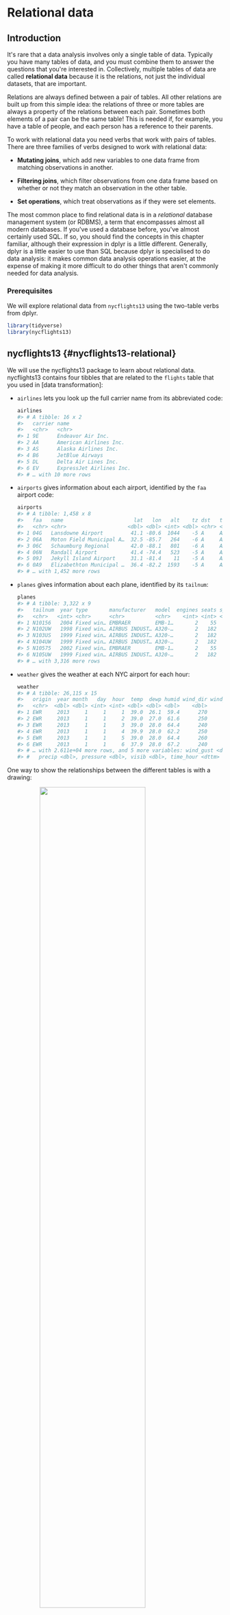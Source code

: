 
# Relational data

## Introduction

It's rare that a data analysis involves only a single table of data. Typically you have many tables of data, and you must combine them to answer the questions that you're interested in. Collectively, multiple tables of data are called __relational data__ because it is the relations, not just the individual datasets, that are important.

Relations are always defined between a pair of tables. All other relations are built up from this simple idea: the relations of three or more tables are always a property of the relations between each pair. Sometimes both elements of a pair can be the same table! This is needed if, for example, you have a table of people, and each person has a reference to their parents.

To work with relational data you need verbs that work with pairs of tables. There are three families of verbs designed to work with relational data:

* __Mutating joins__, which add new variables to one data frame from matching
  observations in another.

* __Filtering joins__, which filter observations from one data frame based on
  whether or not they match an observation in the other table.

* __Set operations__, which treat observations as if they were set elements.

The most common place to find relational data is in a _relational_ database management system (or RDBMS), a term that encompasses almost all modern databases. If you've used a database before, you've almost certainly used SQL. If so, you should find the concepts in this chapter familiar, although their expression in dplyr is a little different. Generally, dplyr is a little easier to use than SQL because dplyr is specialised to do data analysis: it makes common data analysis operations easier, at the expense of making it more difficult to do other things that aren't commonly needed for data analysis.

### Prerequisites

We will explore relational data from `nycflights13` using the two-table verbs from dplyr.


```r
library(tidyverse)
library(nycflights13)
```

## nycflights13 {#nycflights13-relational}

We will use the nycflights13 package to learn about relational data. nycflights13 contains four tibbles that are related to the `flights` table that you used in [data transformation]:

*   `airlines` lets you look up the full carrier name from its abbreviated
    code:

    
    ```r
    airlines
    #> # A tibble: 16 x 2
    #>   carrier name                    
    #>   <chr>   <chr>                   
    #> 1 9E      Endeavor Air Inc.       
    #> 2 AA      American Airlines Inc.  
    #> 3 AS      Alaska Airlines Inc.    
    #> 4 B6      JetBlue Airways         
    #> 5 DL      Delta Air Lines Inc.    
    #> 6 EV      ExpressJet Airlines Inc.
    #> # … with 10 more rows
    ```

*   `airports` gives information about each airport, identified by the `faa`
    airport code:

    
    ```r
    airports
    #> # A tibble: 1,458 x 8
    #>   faa   name                       lat   lon   alt    tz dst   tzone       
    #>   <chr> <chr>                    <dbl> <dbl> <int> <dbl> <chr> <chr>       
    #> 1 04G   Lansdowne Airport         41.1 -80.6  1044    -5 A     America/New…
    #> 2 06A   Moton Field Municipal A…  32.5 -85.7   264    -6 A     America/Chi…
    #> 3 06C   Schaumburg Regional       42.0 -88.1   801    -6 A     America/Chi…
    #> 4 06N   Randall Airport           41.4 -74.4   523    -5 A     America/New…
    #> 5 09J   Jekyll Island Airport     31.1 -81.4    11    -5 A     America/New…
    #> 6 0A9   Elizabethton Municipal …  36.4 -82.2  1593    -5 A     America/New…
    #> # … with 1,452 more rows
    ```

*   `planes` gives information about each plane, identified by its `tailnum`:

    
    ```r
    planes
    #> # A tibble: 3,322 x 9
    #>   tailnum  year type       manufacturer   model  engines seats speed engine
    #>   <chr>   <int> <chr>      <chr>          <chr>    <int> <int> <int> <chr> 
    #> 1 N10156   2004 Fixed win… EMBRAER        EMB-1…       2    55    NA Turbo…
    #> 2 N102UW   1998 Fixed win… AIRBUS INDUST… A320-…       2   182    NA Turbo…
    #> 3 N103US   1999 Fixed win… AIRBUS INDUST… A320-…       2   182    NA Turbo…
    #> 4 N104UW   1999 Fixed win… AIRBUS INDUST… A320-…       2   182    NA Turbo…
    #> 5 N10575   2002 Fixed win… EMBRAER        EMB-1…       2    55    NA Turbo…
    #> 6 N105UW   1999 Fixed win… AIRBUS INDUST… A320-…       2   182    NA Turbo…
    #> # … with 3,316 more rows
    ```

*   `weather` gives the weather at each NYC airport for each hour:

    
    ```r
    weather
    #> # A tibble: 26,115 x 15
    #>   origin  year month   day  hour  temp  dewp humid wind_dir wind_speed
    #>   <chr>  <dbl> <dbl> <int> <int> <dbl> <dbl> <dbl>    <dbl>      <dbl>
    #> 1 EWR     2013     1     1     1  39.0  26.1  59.4      270      10.4 
    #> 2 EWR     2013     1     1     2  39.0  27.0  61.6      250       8.06
    #> 3 EWR     2013     1     1     3  39.0  28.0  64.4      240      11.5 
    #> 4 EWR     2013     1     1     4  39.9  28.0  62.2      250      12.7 
    #> 5 EWR     2013     1     1     5  39.0  28.0  64.4      260      12.7 
    #> 6 EWR     2013     1     1     6  37.9  28.0  67.2      240      11.5 
    #> # … with 2.611e+04 more rows, and 5 more variables: wind_gust <dbl>,
    #> #   precip <dbl>, pressure <dbl>, visib <dbl>, time_hour <dttm>
    ```

One way to show the relationships between the different tables is with a drawing:

<img src="diagrams_w_text_as_path/es/relational-nycflights.svg" width="70%" style="display: block; margin: auto;" />

This diagram is a little overwhelming, but it's simple compared to some you'll see in the wild! The key to understanding diagrams like this is to remember each relation always concerns a pair of tables. You don't need to understand the whole thing; you just need to understand the chain of relations between the tables that you are interested in.

For nycflights13:

* `flights` connects to `planes` via a single variable, `tailnum`.

* `flights` connects to `airlines` through the `carrier` variable.

* `flights` connects to `airports` in two ways: via the `origin` and
  `dest` variables.

* `flights` connects to `weather` via `origin` (the location), and
  `year`, `month`, `day` and `hour` (the time).

### Exercises

1.  Imagine you wanted to draw (approximately) the route each plane flies from
    its origin to its destination. What variables would you need? What tables
    would you need to combine?

1.  I forgot to draw the relationship between `weather` and `airports`.
    What is the relationship and how should it appear in the diagram?

1.  `weather` only contains information for the origin (NYC) airports. If
    it contained weather records for all airports in the USA, what additional
    relation would it define with `flights`?

1.  We know that some days of the year are "special", and fewer people than
    usual fly on them. How might you represent that data as a data frame?
    What would be the primary keys of that table? How would it connect to the
    existing tables?

## Keys

The variables used to connect each pair of tables are called __keys__. A key is a variable (or set of variables) that uniquely identifies an observation. In simple cases, a single variable is sufficient to identify an observation. For example, each plane is uniquely identified by its `tailnum`. In other cases, multiple variables may be needed. For example, to identify an observation in `weather` you need five variables: `year`, `month`, `day`, `hour`, and `origin`.

There are two types of keys:

* A __primary key__ uniquely identifies an observation in its own table.
  For example, `planes$tailnum` is a primary key because it uniquely identifies
  each plane in the `planes` table.

* A __foreign key__ uniquely identifies an observation in another table.
  For example, the `flights$tailnum` is a foreign key because it appears in the
  `flights` table where it matches each flight to a unique plane.

A variable can be both a primary key _and_ a foreign key. For example, `origin` is part of the `weather` primary key, and is also a foreign key for the `airport` table.

Once you've identified the primary keys in your tables, it's good practice to verify that they do indeed uniquely identify each observation. One way to do that is to `count()` the primary keys and look for entries where `n` is greater than one:


```r
planes %>%
  count(tailnum) %>%
  filter(n > 1)
#> # A tibble: 0 x 2
#> # … with 2 variables: tailnum <chr>, n <int>

weather %>%
  count(year, month, day, hour, origin) %>%
  filter(n > 1)
#> # A tibble: 3 x 6
#>    year month   day  hour origin     n
#>   <dbl> <dbl> <int> <int> <chr>  <int>
#> 1  2013    11     3     1 EWR        2
#> 2  2013    11     3     1 JFK        2
#> 3  2013    11     3     1 LGA        2
```

Sometimes a table doesn't have an explicit primary key: each row is an observation, but no combination of variables reliably identifies it. For example, what's the primary key in the `flights` table? You might think it would be the date plus the flight or tail number, but neither of those are unique:


```r
flights %>%
  count(year, month, day, flight) %>%
  filter(n > 1)
#> # A tibble: 29,768 x 5
#>    year month   day flight     n
#>   <int> <int> <int>  <int> <int>
#> 1  2013     1     1      1     2
#> 2  2013     1     1      3     2
#> 3  2013     1     1      4     2
#> 4  2013     1     1     11     3
#> 5  2013     1     1     15     2
#> 6  2013     1     1     21     2
#> # … with 2.976e+04 more rows

flights %>%
  count(year, month, day, tailnum) %>%
  filter(n > 1)
#> # A tibble: 64,928 x 5
#>    year month   day tailnum     n
#>   <int> <int> <int> <chr>   <int>
#> 1  2013     1     1 N0EGMQ      2
#> 2  2013     1     1 N11189      2
#> 3  2013     1     1 N11536      2
#> 4  2013     1     1 N11544      3
#> 5  2013     1     1 N11551      2
#> 6  2013     1     1 N12540      2
#> # … with 6.492e+04 more rows
```

When starting to work with this data, I had naively assumed that each flight number would be only used once per day: that would make it much easier to communicate problems with a specific flight. Unfortunately that is not the case! If a table lacks a primary key, it's sometimes useful to add one with `mutate()` and `row_number()`. That makes it easier to match observations if you've done some filtering and want to check back in with the original data. This is called a __surrogate key__.

A primary key and the corresponding foreign key in another table form a __relation__. Relations are typically one-to-many. For example, each flight has one plane, but each plane has many flights. In other data, you'll occasionally see a 1-to-1 relationship. You can think of this as a special case of 1-to-many. You can model many-to-many relations with a many-to-1 relation plus a 1-to-many relation. For example, in this data there's a many-to-many relationship between airlines and airports: each airline flies to many airports; each airport hosts many airlines.

### Exercises

1.  Add a surrogate key to `flights`.

1.  Identify the keys in the following datasets

    1.  `Lahman::Batting`,
    1.  `babynames::babynames`
    1.  `nasaweather::atmos`
    1.  `fueleconomy::vehicles`
    1.  `ggplot2::diamonds`

    (You might need to install some packages and read some documentation.)

1.  Draw a diagram illustrating the connections between the `Batting`,
    `Master`, and `Salaries` tables in the Lahman package. Draw another diagram
    that shows the relationship between `Master`, `Managers`, `AwardsManagers`.

    How would you characterise the relationship between the `Batting`,
    `Pitching`, and `Fielding` tables?

## Mutating joins {#mutating-joins}

The first tool we'll look at for combining a pair of tables is the __mutating join__. A mutating join allows you to combine variables from two tables. It first matches observations by their keys, then copies across variables from one table to the other.

Like `mutate()`, the join functions add variables to the right, so if you have a lot of variables already, the new variables won't get printed out. For these examples, we'll make it easier to see what's going on in the examples by creating a narrower dataset:


```r
flights2 <- flights %>%
  select(year:day, hour, origin, dest, tailnum, carrier)
flights2
#> # A tibble: 336,776 x 8
#>    year month   day  hour origin dest  tailnum carrier
#>   <int> <int> <int> <dbl> <chr>  <chr> <chr>   <chr>  
#> 1  2013     1     1     5 EWR    IAH   N14228  UA     
#> 2  2013     1     1     5 LGA    IAH   N24211  UA     
#> 3  2013     1     1     5 JFK    MIA   N619AA  AA     
#> 4  2013     1     1     5 JFK    BQN   N804JB  B6     
#> 5  2013     1     1     6 LGA    ATL   N668DN  DL     
#> 6  2013     1     1     5 EWR    ORD   N39463  UA     
#> # … with 3.368e+05 more rows
```

(Remember, when you're in RStudio, you can also use `View()` to avoid this problem.)

Imagine you want to add the full airline name to the `flights2` data. You can combine the `airlines` and `flights2` data frames with `left_join()`:


```r
flights2 %>%
  select(-origin, -dest) %>%
  left_join(airlines, by = "carrier")
#> # A tibble: 336,776 x 7
#>    year month   day  hour tailnum carrier name                  
#>   <int> <int> <int> <dbl> <chr>   <chr>   <chr>                 
#> 1  2013     1     1     5 N14228  UA      United Air Lines Inc. 
#> 2  2013     1     1     5 N24211  UA      United Air Lines Inc. 
#> 3  2013     1     1     5 N619AA  AA      American Airlines Inc.
#> 4  2013     1     1     5 N804JB  B6      JetBlue Airways       
#> 5  2013     1     1     6 N668DN  DL      Delta Air Lines Inc.  
#> 6  2013     1     1     5 N39463  UA      United Air Lines Inc. 
#> # … with 3.368e+05 more rows
```

The result of joining airlines to flights2 is an additional variable: `name`. This is why I call this type of join a mutating join. In this case, you could have got to the same place using `mutate()` and R's base subsetting:


```r
flights2 %>%
  select(-origin, -dest) %>%
  mutate(name = airlines$name[match(carrier, airlines$carrier)])
#> # A tibble: 336,776 x 7
#>    year month   day  hour tailnum carrier name                  
#>   <int> <int> <int> <dbl> <chr>   <chr>   <chr>                 
#> 1  2013     1     1     5 N14228  UA      United Air Lines Inc. 
#> 2  2013     1     1     5 N24211  UA      United Air Lines Inc. 
#> 3  2013     1     1     5 N619AA  AA      American Airlines Inc.
#> 4  2013     1     1     5 N804JB  B6      JetBlue Airways       
#> 5  2013     1     1     6 N668DN  DL      Delta Air Lines Inc.  
#> 6  2013     1     1     5 N39463  UA      United Air Lines Inc. 
#> # … with 3.368e+05 more rows
```

But this is hard to generalise when you need to match multiple variables, and takes close reading to figure out the overall intent.

The following sections explain, in detail, how mutating joins work. You'll start by learning a useful visual representation of joins. We'll then use that to explain the four mutating join functions: the inner join, and the three outer joins. When working with real data, keys don't always uniquely identify observations, so next we'll talk about what happens when there isn't a unique match. Finally, you'll learn how to tell dplyr which variables are the keys for a given join.

### Understanding joins

To help you learn how joins work, I'm going to use a visual representation:

<img src="diagrams_w_text_as_path/es/join-setup.svg" style="display: block; margin: auto;" />

```r
x <- tribble(
  ~ key, ~ val_x,
  1, "x1",
  2, "x2",
  3, "x3"
)
y <- tribble(
  ~ key, ~ val_y,
  1, "y1",
  2, "y2",
  4, "y3"
)
```

The coloured column represents the "key" variable: these are used to match the rows between the tables. The grey column represents the "value" column that is carried along for the ride. In these examples I'll show a single key variable, but the idea generalises in a straightforward way to multiple keys and multiple values.

A join is a way of connecting each row in `x` to zero, one, or more rows in `y`. The following diagram shows each potential match as an intersection of a pair of lines.

<img src="diagrams_w_text_as_path/es/join-setup2.svg" style="display: block; margin: auto;" />

(If you look closely, you might notice that we've switched the order of the key and value columns in `x`. This is to emphasise that joins match based on the key; the value is just carried along for the ride.)

In an actual join, matches will be indicated with dots. The number of dots = the number of matches = the number of rows in the output.

<img src="diagrams_w_text_as_path/es/join-inner.svg" style="display: block; margin: auto;" />

### Inner join {#inner-join}

The simplest type of join is the __inner join__. An inner join matches pairs of observations whenever their keys are equal:

<img src="diagrams_w_text_as_path/es/join-inner.svg" style="display: block; margin: auto;" />

(To be precise, this is an inner __equijoin__ because the keys are matched using the equality operator. Since most joins are equijoins we usually drop that specification.)

The output of an inner join is a new data frame that contains the key, the x values, and the y values. We use `by` to tell dplyr which variable is the key:


```r
x %>%
  inner_join(y, by = "key")
#> # A tibble: 2 x 3
#>     key val_x val_y
#>   <dbl> <chr> <chr>
#> 1     1 x1    y1   
#> 2     2 x2    y2
```

The most important property of an inner join is that unmatched rows are not included in the result. This means that generally inner joins are usually not appropriate for use in analysis because it's too easy to lose observations.

### Outer joins {#outer-join}

An inner join keeps observations that appear in both tables. An __outer join__ keeps observations that appear in at least one of the tables. There are three types of outer joins:

* A __left join__ keeps all observations in `x`.
* A __right join__ keeps all observations in `y`.
* A __full join__ keeps all observations in `x` and `y`.

These joins work by adding an additional "virtual" observation to each table. This observation has a key that always matches (if no other key matches), and a value filled with `NA`.

Graphically, that looks like:

<img src="diagrams_w_text_as_path/es/join-outer.svg" style="display: block; margin: auto;" />

The most commonly used join is the left join: you use this whenever you look up additional data from another table, because it preserves the original observations even when there isn't a match. The left join should be your default join: use it unless you have a strong reason to prefer one of the others.

Another way to depict the different types of joins is with a Venn diagram:

<img src="diagrams_w_text_as_path/es/join-venn.svg" style="display: block; margin: auto;" />

However, this is not a great representation. It might jog your memory about which join preserves the observations in which table, but it suffers from a major limitation: a Venn diagram can't show what happens when keys don't uniquely identify an observation.

### Duplicate keys {#join-matches}

So far all the diagrams have assumed that the keys are unique. But that's not always the case. This section explains what happens when the keys are not unique. There are two possibilities:

1.  One table has duplicate keys. This is useful when you want to
    add in additional information as there is typically a one-to-many
    relationship.

    <img src="diagrams_w_text_as_path/es/join-one-to-many.svg" style="display: block; margin: auto;" />

    Note that I've put the key column in a slightly different position
    in the output. This reflects that the key is a primary key in `y`
    and a foreign key in `x`.

    
    ```r
    x <- tribble(
      ~ key, ~ val_x,
      1, "x1",
      2, "x2",
      2, "x3",
      1, "x4"
    )
    y <- tribble(
      ~ key, ~ val_y,
      1, "y1",
      2, "y2"
    )
    left_join(x, y, by = "key")
    #> # A tibble: 4 x 3
    #>     key val_x val_y
    #>   <dbl> <chr> <chr>
    #> 1     1 x1    y1   
    #> 2     2 x2    y2   
    #> 3     2 x3    y2   
    #> 4     1 x4    y1
    ```

1.  Both tables have duplicate keys. This is usually an error because in
    neither table do the keys uniquely identify an observation. When you join
    duplicated keys, you get all possible combinations, the Cartesian product:

    <img src="diagrams_w_text_as_path/es/join-many-to-many.svg" style="display: block; margin: auto;" />

    
    ```r
    x <- tribble(
      ~ key, ~ val_x,
      1, "x1",
      2, "x2",
      2, "x3",
      3, "x4"
    )
    y <- tribble(
      ~ key, ~ val_y,
      1, "y1",
      2, "y2",
      2, "y3",
      3, "y4"
    )
    left_join(x, y, by = "key")
    #> # A tibble: 6 x 3
    #>     key val_x val_y
    #>   <dbl> <chr> <chr>
    #> 1     1 x1    y1   
    #> 2     2 x2    y2   
    #> 3     2 x2    y3   
    #> 4     2 x3    y2   
    #> 5     2 x3    y3   
    #> 6     3 x4    y4
    ```

### Defining the key columns {#join-by}

So far, the pairs of tables have always been joined by a single variable, and that variable has the same name in both tables. That constraint was encoded by `by = "key"`. You can use other values for `by` to connect the tables in other ways:

  * The default, `by = NULL`, uses all variables that appear in both tables,
    the so called __natural__ join. For example, the flights and weather tables
    match on their common variables: `year`, `month`, `day`, `hour` and
    `origin`.

    
    ```r
    flights2 %>%
      left_join(weather)
    #> Joining, by = c("year", "month", "day", "hour", "origin")
    #> # A tibble: 336,776 x 18
    #>    year month   day  hour origin dest  tailnum carrier  temp  dewp humid
    #>   <dbl> <dbl> <int> <dbl> <chr>  <chr> <chr>   <chr>   <dbl> <dbl> <dbl>
    #> 1  2013     1     1     5 EWR    IAH   N14228  UA       39.0  28.0  64.4
    #> 2  2013     1     1     5 LGA    IAH   N24211  UA       39.9  25.0  54.8
    #> 3  2013     1     1     5 JFK    MIA   N619AA  AA       39.0  27.0  61.6
    #> 4  2013     1     1     5 JFK    BQN   N804JB  B6       39.0  27.0  61.6
    #> 5  2013     1     1     6 LGA    ATL   N668DN  DL       39.9  25.0  54.8
    #> 6  2013     1     1     5 EWR    ORD   N39463  UA       39.0  28.0  64.4
    #> # … with 3.368e+05 more rows, and 7 more variables: wind_dir <dbl>,
    #> #   wind_speed <dbl>, wind_gust <dbl>, precip <dbl>, pressure <dbl>,
    #> #   visib <dbl>, time_hour <dttm>
    ```

  * A character vector, `by = "x"`. This is like a natural join, but uses only
    some of the common variables. For example, `flights` and `planes` have
    `year` variables, but they mean different things so we only want to join by
    `tailnum`.

    
    ```r
    flights2 %>%
      left_join(planes, by = "tailnum")
    #> # A tibble: 336,776 x 16
    #>   year.x month   day  hour origin dest  tailnum carrier year.y type 
    #>    <int> <int> <int> <dbl> <chr>  <chr> <chr>   <chr>    <int> <chr>
    #> 1   2013     1     1     5 EWR    IAH   N14228  UA        1999 Fixe…
    #> 2   2013     1     1     5 LGA    IAH   N24211  UA        1998 Fixe…
    #> 3   2013     1     1     5 JFK    MIA   N619AA  AA        1990 Fixe…
    #> 4   2013     1     1     5 JFK    BQN   N804JB  B6        2012 Fixe…
    #> 5   2013     1     1     6 LGA    ATL   N668DN  DL        1991 Fixe…
    #> 6   2013     1     1     5 EWR    ORD   N39463  UA        2012 Fixe…
    #> # … with 3.368e+05 more rows, and 6 more variables: manufacturer <chr>,
    #> #   model <chr>, engines <int>, seats <int>, speed <int>, engine <chr>
    ```

    Note that the `year` variables (which appear in both input data frames,
    but are not constrained to be equal) are disambiguated in the output with
    a suffix.

  * A named character vector: `by = c("a" = "b")`. This will
    match variable `a` in table `x` to variable `b` in table `y`. The
    variables from `x` will be used in the output.

    For example, if we want to draw a map we need to combine the flights data
    with the airports data which contains the location (`lat` and `lon`) of
    each airport. Each flight has an origin and destination `airport`, so we
    need to specify which one we want to join to:

    
    ```r
    flights2 %>%
      left_join(airports, c("dest" = "faa"))
    #> # A tibble: 336,776 x 15
    #>    year month   day  hour origin dest  tailnum carrier name    lat   lon
    #>   <int> <int> <int> <dbl> <chr>  <chr> <chr>   <chr>   <chr> <dbl> <dbl>
    #> 1  2013     1     1     5 EWR    IAH   N14228  UA      Geor…  30.0 -95.3
    #> 2  2013     1     1     5 LGA    IAH   N24211  UA      Geor…  30.0 -95.3
    #> 3  2013     1     1     5 JFK    MIA   N619AA  AA      Miam…  25.8 -80.3
    #> 4  2013     1     1     5 JFK    BQN   N804JB  B6      <NA>   NA    NA  
    #> 5  2013     1     1     6 LGA    ATL   N668DN  DL      Hart…  33.6 -84.4
    #> 6  2013     1     1     5 EWR    ORD   N39463  UA      Chic…  42.0 -87.9
    #> # … with 3.368e+05 more rows, and 4 more variables: alt <int>, tz <dbl>,
    #> #   dst <chr>, tzone <chr>
    
    flights2 %>%
      left_join(airports, c("origin" = "faa"))
    #> # A tibble: 336,776 x 15
    #>    year month   day  hour origin dest  tailnum carrier name    lat   lon
    #>   <int> <int> <int> <dbl> <chr>  <chr> <chr>   <chr>   <chr> <dbl> <dbl>
    #> 1  2013     1     1     5 EWR    IAH   N14228  UA      Newa…  40.7 -74.2
    #> 2  2013     1     1     5 LGA    IAH   N24211  UA      La G…  40.8 -73.9
    #> 3  2013     1     1     5 JFK    MIA   N619AA  AA      John…  40.6 -73.8
    #> 4  2013     1     1     5 JFK    BQN   N804JB  B6      John…  40.6 -73.8
    #> 5  2013     1     1     6 LGA    ATL   N668DN  DL      La G…  40.8 -73.9
    #> 6  2013     1     1     5 EWR    ORD   N39463  UA      Newa…  40.7 -74.2
    #> # … with 3.368e+05 more rows, and 4 more variables: alt <int>, tz <dbl>,
    #> #   dst <chr>, tzone <chr>
    ```

### Exercises

1.  Compute the average delay by destination, then join on the `airports`
    data frame so you can show the spatial distribution of delays. Here's an
    easy way to draw a map of the United States:

    
    ```r
    airports %>%
      semi_join(flights, c("faa" = "dest")) %>%
      ggplot(aes(lon, lat)) +
      borders("state") +
      geom_point() +
      coord_quickmap()
    ```

    (Don't worry if you don't understand what `semi_join()` does --- you'll
    learn about it next.)

    You might want to use the `size` or `colour` of the points to display
    the average delay for each airport.

1.  Add the location of the origin _and_ destination (i.e. the `lat` and `lon`)
    to `flights`.

1.  Is there a relationship between the age of a plane and its delays?

1.  What weather conditions make it more likely to see a delay?

1.  What happened on June 13 2013? Display the spatial pattern of delays,
    and then use Google to cross-reference with the weather.

    

### Other implementations

`base::merge()` can perform all four types of mutating join:

dplyr              | merge
-------------------|-------------------------------------------
`inner_join(x, y)` | `merge(x, y)`
`left_join(x, y)`  | `merge(x, y, all.x = TRUE)`
`right_join(x, y)` | `merge(x, y, all.y = TRUE)`,
`full_join(x, y)`  | `merge(x, y, all.x = TRUE, all.y = TRUE)`

The advantages of the specific dplyr verbs is that they more clearly convey the intent of your code: the difference between the joins is really important but concealed in the arguments of `merge()`. dplyr's joins are considerably faster and don't mess with the order of the rows.

SQL is the inspiration for dplyr's conventions, so the translation is straightforward:

dplyr                        | SQL
-----------------------------|-------------------------------------------
`inner_join(x, y, by = "z")` | `SELECT * FROM x INNER JOIN y USING (z)`
`left_join(x, y, by = "z")`  | `SELECT * FROM x LEFT OUTER JOIN y USING (z)`
`right_join(x, y, by = "z")` | `SELECT * FROM x RIGHT OUTER JOIN y USING (z)`
`full_join(x, y, by = "z")`  | `SELECT * FROM x FULL OUTER JOIN y USING (z)`

Note that "INNER" and "OUTER" are optional, and often omitted.

Joining different variables between the tables, e.g. `inner_join(x, y, by = c("a" = "b"))` uses a slightly different syntax in SQL: `SELECT * FROM x INNER JOIN y ON x.a = y.b`. As this syntax suggests, SQL supports a wider  range of join types than dplyr because you can connect the tables using constraints other than equality (sometimes called non-equijoins).

## Filtering joins {#filtering-joins}

Filtering joins match observations in the same way as mutating joins, but affect the observations, not the variables. There are two types:

* `semi_join(x, y)` __keeps__ all observations in `x` that have a match in `y`.
* `anti_join(x, y)` __drops__ all observations in `x` that have a match in `y`.

Semi-joins are useful for matching filtered summary tables back to the original rows. For example, imagine you've found the top ten most popular destinations:


```r
top_dest <- flights %>%
  count(dest, sort = TRUE) %>%
  head(10)
top_dest
#> # A tibble: 10 x 2
#>   dest      n
#>   <chr> <int>
#> 1 ORD   17283
#> 2 ATL   17215
#> 3 LAX   16174
#> 4 BOS   15508
#> 5 MCO   14082
#> 6 CLT   14064
#> # … with 4 more rows
```

Now you want to find each flight that went to one of those destinations. You could construct a filter yourself:


```r
flights %>%
  filter(dest %in% top_dest$dest)
#> # A tibble: 141,145 x 19
#>    year month   day dep_time sched_dep_time dep_delay arr_time
#>   <int> <int> <int>    <int>          <int>     <dbl>    <int>
#> 1  2013     1     1      542            540         2      923
#> 2  2013     1     1      554            600        -6      812
#> 3  2013     1     1      554            558        -4      740
#> 4  2013     1     1      555            600        -5      913
#> 5  2013     1     1      557            600        -3      838
#> 6  2013     1     1      558            600        -2      753
#> # … with 1.411e+05 more rows, and 12 more variables: sched_arr_time <int>,
#> #   arr_delay <dbl>, carrier <chr>, flight <int>, tailnum <chr>,
#> #   origin <chr>, dest <chr>, air_time <dbl>, distance <dbl>, hour <dbl>,
#> #   minute <dbl>, time_hour <dttm>
```

But it's difficult to extend that approach to multiple variables. For example, imagine that you'd found the 10 days with highest average delays. How would you construct the filter statement that used `year`, `month`, and `day` to match it back to `flights`?

Instead you can use a semi-join, which connects the two tables like a mutating join, but instead of adding new columns, only keeps the rows in `x` that have a match in `y`:


```r
flights %>%
  semi_join(top_dest)
#> Joining, by = "dest"
#> # A tibble: 141,145 x 19
#>    year month   day dep_time sched_dep_time dep_delay arr_time
#>   <int> <int> <int>    <int>          <int>     <dbl>    <int>
#> 1  2013     1     1      542            540         2      923
#> 2  2013     1     1      554            600        -6      812
#> 3  2013     1     1      554            558        -4      740
#> 4  2013     1     1      555            600        -5      913
#> 5  2013     1     1      557            600        -3      838
#> 6  2013     1     1      558            600        -2      753
#> # … with 1.411e+05 more rows, and 12 more variables: sched_arr_time <int>,
#> #   arr_delay <dbl>, carrier <chr>, flight <int>, tailnum <chr>,
#> #   origin <chr>, dest <chr>, air_time <dbl>, distance <dbl>, hour <dbl>,
#> #   minute <dbl>, time_hour <dttm>
```

Graphically, a semi-join looks like this:

<img src="diagrams_w_text_as_path/es/join-semi.svg" style="display: block; margin: auto;" />

Only the existence of a match is important; it doesn't matter which observation is matched. This means that filtering joins never duplicate rows like mutating joins do:

<img src="diagrams_w_text_as_path/es/join-semi-many.svg" style="display: block; margin: auto;" />

The inverse of a semi-join is an anti-join. An anti-join keeps the rows that _don't_ have a match:

<img src="diagrams_w_text_as_path/es/join-anti.svg" style="display: block; margin: auto;" />

Anti-joins are useful for diagnosing join mismatches. For example, when connecting `flights` and `planes`, you might be interested to know that there are many `flights` that don't have a match in `planes`:


```r
flights %>%
  anti_join(planes, by = "tailnum") %>%
  count(tailnum, sort = TRUE)
#> # A tibble: 722 x 2
#>   tailnum     n
#>   <chr>   <int>
#> 1 <NA>     2512
#> 2 N725MQ    575
#> 3 N722MQ    513
#> 4 N723MQ    507
#> 5 N713MQ    483
#> 6 N735MQ    396
#> # … with 716 more rows
```

### Exercises

1.  What does it mean for a flight to have a missing `tailnum`? What do the
    tail numbers that don't have a matching record in `planes` have in common?
    (Hint: one variable explains ~90% of the problems.)

1.  Filter flights to only show flights with planes that have flown at least 100
    flights.

1.  Combine `fueleconomy::vehicles` and `fueleconomy::common` to find only the
    records for the most common models.

1.  Find the 48 hours (over the course of the whole year) that have the worst
    delays. Cross-reference it with the `weather` data. Can you see any
    patterns?

1.  What does `anti_join(flights, airports, by = c("dest" = "faa"))` tell you?
    What does `anti_join(airports, flights, by = c("faa" = "dest"))` tell you?

1.  You might expect that there's an implicit relationship between plane
    and airline, because each plane is flown by a single airline. Confirm
    or reject this hypothesis using the tools you've learned above.

## Join problems

The data you've been working with in this chapter has been cleaned up so that you'll have as few problems as possible. Your own data is unlikely to be so nice, so there are a few things that you should do with your own data to make your joins go smoothly.

1.  Start by identifying the variables that form the primary key in each table.
    You should usually do this based on your understanding of the data, not
    empirically by looking for a combination of variables that give a
    unique identifier. If you just look for variables without thinking about
    what they mean, you might get (un)lucky and find a combination that's
    unique in your current data but the relationship might not be true in
    general.

    For example, the altitude and longitude uniquely identify each airport,
    but they are not good identifiers!

    
    ```r
    airports %>% count(alt, lon) %>% filter(n > 1)
    #> # A tibble: 0 x 3
    #> # … with 3 variables: alt <int>, lon <dbl>, n <int>
    ```

1.  Check that none of the variables in the primary key are missing. If
    a value is missing then it can't identify an observation!

1.  Check that your foreign keys match primary keys in another table. The
    best way to do this is with an `anti_join()`. It's common for keys
    not to match because of data entry errors. Fixing these is often a lot of
    work.

    If you do have missing keys, you'll need to be thoughtful about your
    use of inner vs. outer joins, carefully considering whether or not you
    want to drop rows that don't have a match.

Be aware that simply checking the number of rows before and after the join is not sufficient to ensure that your join has gone smoothly. If you have an inner join with duplicate keys in both tables, you might get unlucky as the number of dropped rows might exactly equal the number of duplicated rows!

## Set operations {#set-operations}

The final type of two-table verb are the set operations. Generally, I use these the least frequently, but they are occasionally useful when you want to break a single complex filter into simpler pieces. All these operations work with a complete row, comparing the values of every variable. These expect the `x` and `y` inputs to have the same variables, and treat the observations like sets:

* `intersect(x, y)`: return only observations in both `x` and `y`.
* `union(x, y)`: return unique observations in `x` and `y`.
* `setdiff(x, y)`: return observations in `x`, but not in `y`.

Given this simple data:


```r
df1 <- tribble(
  ~ x, ~ y,
  1, 1,
  2, 1
)
df2 <- tribble(
  ~ x, ~ y,
  1, 1,
  1, 2
)
```

The four possibilities are:


```r
intersect(df1, df2)
#> # A tibble: 1 x 2
#>       x     y
#>   <dbl> <dbl>
#> 1     1     1

# Note that we get 3 rows, not 4
union(df1, df2)
#> # A tibble: 3 x 2
#>       x     y
#>   <dbl> <dbl>
#> 1     1     1
#> 2     2     1
#> 3     1     2

setdiff(df1, df2)
#> # A tibble: 1 x 2
#>       x     y
#>   <dbl> <dbl>
#> 1     2     1

setdiff(df2, df1)
#> # A tibble: 1 x 2
#>       x     y
#>   <dbl> <dbl>
#> 1     1     2
```
